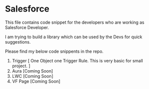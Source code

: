 # Salesforce

This file contains code snippet for the developers who are working as Salesforce Developer.

I am trying to build a library which can be used by the Devs for quick suggestions. 

Please find my below code snippents in the repo.

1. Trigger [ One Object one Trigger Rule. This is very basic for small project. ]
2. Aura [Coming Soon]
3. LWC [Coming Soon]
4. VF Page [Coming Soon]
